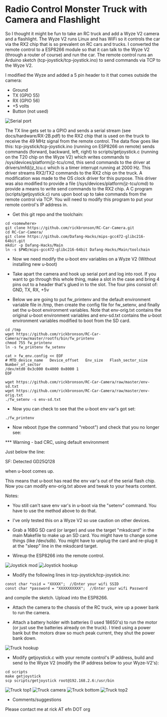  Radio Control Monster Truck with Camera and Flashlight
==========================================

So I thought it might be fun to take an RC truck and add a Wyze V2 camera and a flashlight.  The Wyze V2 runs Linux and has WiFi so it controls the car via the RX2 chip that is so prevalent on RC cars and trucks.  I converted the remote control to a ESP8266 module so that it can talk to the Wyze V2 (through a router of course) and run the car.  The remote control runs an Arduino sketch (tcp-joystick/tcp-joystick.ino) to send commands via TCP to the Wyze V2.

  I modified the Wyze and added a 5 pin header to it that comes outside the camera:

 - Ground
 - TX (GPIO 55)
 - RX (GPIO 56)
 - +5 volts
 - Button (not used)

![Serial port](https://github.com/rickbronson/RC-Car-Camera/blob/master/docs/hardware/Xiaomi-xiaofang-S1-768x1024.jpg "Serial port")

 The TX line gets set to a GPIO and sends a serial stream (see docs/hardware/RX-2B.pdf) to the RX2 chip that is used on the truck to receive the 49 MHz signal from the remote control.  The data flow goes like this: tcp-joystick/tcp-joystick.ino (running on ESP8266 on remote) sends commands (forward, backward, left, right) to scripts/getjoystick.c (running on the T20 chip on the Wyze V2) which writes commands to /sys/devices/platform/jz-tcu/cmd, this send commands to the driver at drivers/mfd/jz_tcu.c which is a timer interrupt running at 2000 Hz.  This driver streams RX2/TX2 commands to the RX2 chip on the truck.  A modification was made to the OS clock driver for this purpose.  This driver was also modified to provide a file (/sys/devices/platform/jz-tcu/cmd) to provide a means to write send commands to the RX2 chip.  A C program (scripts/getjoystick.c) runs upon boot up to take commands from the remote control via TCP.  You will need to modify this program to put your remote control's IP address in.
 
 
 - Get this git repo and the toolchain:

```
cd <somewhere>
git clone https://github.com/rickbronson/RC-Car-Camera.git
cd RC-Car-Camera/
git clone https://github.com/Dafang-Hacks/mips-gcc472-glibc216-64bit.git
mkdir -p Dafang-Hacks/Main
ln -s $PWD/mips-gcc472-glibc216-64bit Dafang-Hacks/Main/toolchain
```

 - Now we need modify the u-boot env variables on a Wyze V2 (Without installing
  new u-boot)

 - Take apart the camera and hook up serial port and log into root.  If you want to go through this whole thing, make a slot in the case and bring 4 pins out to a header that's glued in to the slot.  The four pins consist of: GND, TX, RX, +5v

 - Below we are going to put fw_printenv and the default environment
   variable file in /tmp, then create the config file for fw_setenv,
   and finally set the u-boot environment variables.  Note that
   env-orig.txt contains the original u-boot environment variables and
   env-sd.txt contains the u-boot environment variables modified to
   boot from the SD card.


```
cd /tmp
wget https://github.com/rickbronson/RC-Car-Camera/raw/master/rootfs/bin/fw_printenv
chmod 755 fw_printenv
ln -s fw_printenv fw_setenv

cat > fw_env.config << EOF
# MTD_device_name   Device_offset   Env_size   Flash_sector_size Number_of_sector
/dev/mtd0 0x3c000 0x4000 0x8000 1
EOF

wget https://github.com/rickbronson/RC-Car-Camera/raw/master/env-sd.txt
wget https://github.com/rickbronson/RC-Car-Camera/raw/master/env-orig.txt
./fw_setenv -s env-sd.txt
```

 - Now you can check to see that the u-boot env var's got set:

```
./fw_printenv
```

 - Now reboot (type the command "reboot") and check that you no longer
see:

*** Warning - bad CRC, using default environment

  Just below the line:

SF: Detected GD25Q128

  when u-boot comes up.

  This means that u-boot has read the env var's out of the serial
flash chip.  Now you can modify env-orig.txt above and tweak to your
hearts content.

  Notes:

  - You still can't save env var's in u-boot via the "setenv"
    command.  You have to use the method above to do that.

  - I've only tested this on a Wyze V2 so use caution on other
    devices.

 - Grab a 16BG SD card (or larger) and use the target "mksdcard" in the main Makefile to make up an SD card.  You might have to change some things (like /dev/sdb).  You might have to unplug the card and re-plug it at the "sleep" line in the mksdcard target.

 - Wireup the ESP8266 into the remote control.

![Joystick mod](https://github.com/rickbronson/RC-Car-Camera/blob/master/docs/hardware/joystick-mod1.png "Joystick mod")
![Joystick hookup](https://github.com/rickbronson/RC-Car-Camera/blob/master/docs/hardware/joystick6.png "Joystick hookup")

 -  Modify the following lines in tcp-joystick/tcp-joystick.ino:
 
```
const char *ssid = "XXXXX";  //Enter your wifi SSID
const char *password = "XXXXXXXXXX";  //Enter your wifi Password
```
  and compile the sketch.  Upload into the ESP8266.

 - Attach the camera to the chassis of the RC truck, wire up a power bank to run the camera.


 - Attach a battery holder with batteries (I used 18650's) to run the motor (or just use the batteries already on the truck).  I tried using a power bank but the motors draw so much peak current, they shut the power bank down.

![Truck hookup](https://github.com/rickbronson/RC-Car-Camera/blob/master/docs/hardware/rc-truck10.png "Truck hookup")

 - Modify getjoystick.c with your remote control's IP address, build and send to the Wyze V2 (modify the IP address below to your Wyze-V2's):

```
cd scripts
make getjoystick
scp scripts/getjoystick root@192.168.2.6:/usr/bin
```

![Truck top1](https://github.com/rickbronson/RC-Car-Camera/blob/master/docs/hardware/truck-top1.jpg "Truck top1")
![Truck camera](https://github.com/rickbronson/RC-Car-Camera/blob/master/docs/hardware/truck-camera.jpg "Truck camera")
![Truck bottom](https://github.com/rickbronson/RC-Car-Camera/blob/master/docs/hardware/truck-bottom.jpg "Truck bottom")
![Truck top2](https://github.com/rickbronson/RC-Car-Camera/blob/master/docs/hardware/truck-top2.jpg "Truck top2")

 - Comments/suggestions

  Please contact me at rick AT efn DOT org
